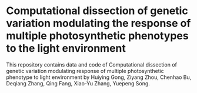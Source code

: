 # Computational dissection of genetic variation modulating the response of multiple photosynthetic phenotypes to the light environment
This repository contains data and code of Computational dissection of genetic variation modulating response of multiple photosynthetic phenotype to light environment by Huiying Gong, Ziyang Zhou, Chenhao Bu, Deqiang Zhang, Qing Fang, Xiao-Yu Zhang, Yuepeng Song.
